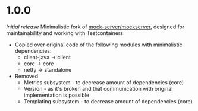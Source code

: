 # 1.0.0
_Initial release_
Minimalistic fork of [mock-server/mockserver](https://github.com/mock-server/mockserver), designed for maintainability and working with Testcontainers
* Copied over original code of the following modules with minimalistic dependencies:
  * client-java -> client
  * core -> core
  * netty -> standalone
* Removed
  * Metrics subsystem - to decrease amount of dependencies (core)
  * Version - as it's broken and that communication with original implementation is possible
  * Templating subsystem - to decrease amount of dependencies (core)

